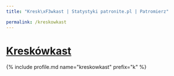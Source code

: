 ```yaml
---
title: "Kresk\xF3wkast | Statystyki patronite.pl | Patromierz"

permalink: /kreskowkast
---
```


# [Kreskówkast](https://patronite.pl/kreskowkast)

{% include profile.md name="kreskowkast" prefix="k" %}
